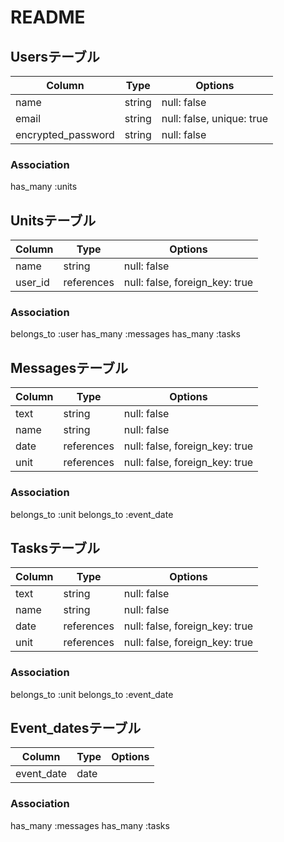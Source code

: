 # README

## Usersテーブル

| Column             | Type   | Options                   |
|--------------------|--------|---------------------------|
| name               | string | null: false               |
| email              | string | null: false, unique: true |
| encrypted_password | string | null: false               |

### Association
has_many :units

## Unitsテーブル

| Column  | Type       | Options                        |
|---------|------------|--------------------------------|
| name    | string     | null: false                    |
| user_id | references | null: false, foreign_key: true |

### Association
belongs_to :user
has_many :messages
has_many :tasks

## Messagesテーブル

| Column | Type       | Options                        |
|--------|------------|--------------------------------|
| text   | string     | null: false                    |
| name   | string     | null: false                    |
| date   | references | null: false, foreign_key: true |
| unit   | references | null: false, foreign_key: true |

### Association
belongs_to :unit
belongs_to :event_date

## Tasksテーブル

| Column | Type       | Options                        |
|--------|------------|--------------------------------|
| text   | string     | null: false                    |
| name   | string     | null: false                    |
| date   | references | null: false, foreign_key: true |
| unit   | references | null: false, foreign_key: true |


### Association
belongs_to :unit
belongs_to :event_date


## Event_datesテーブル

| Column     | Type | Options |
|------------|------|---------|
| event_date | date |         |

### Association
has_many :messages
has_many :tasks